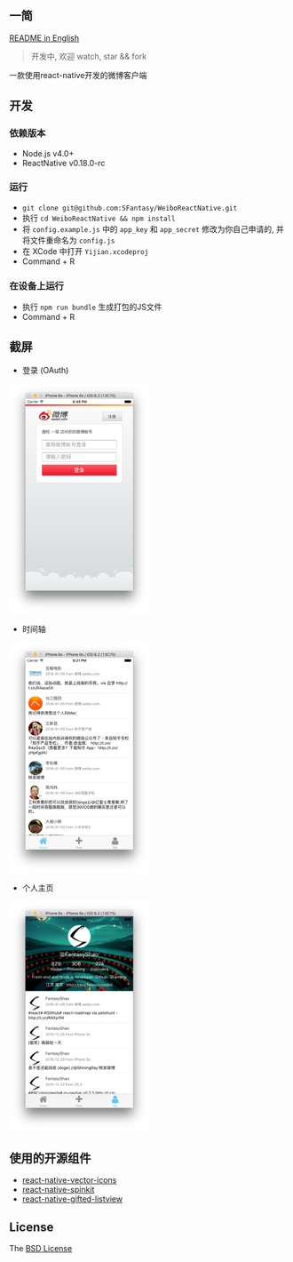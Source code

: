 一简
---

[README in English](README_en.md)

> 开发中, 欢迎 watch, star && fork

一款使用react-native开发的微博客户端

## 开发

### 依赖版本

- Node.js v4.0+
- ReactNative v0.18.0-rc

### 运行

- `git clone git@github.com:SFantasy/WeiboReactNative.git`
- 执行 `cd WeiboReactNative && npm install`
- 将 `config.example.js` 中的 `app_key` 和 `app_secret` 修改为你自己申请的, 并将文件重命名为 `config.js`
- 在 XCode 中打开 `Yijian.xcodeproj`
- Command + R

### 在设备上运行

- 执行 `npm run bundle` 生成打包的JS文件
- Command + R

## 截屏

- 登录 (OAuth)

<img src="./screenshot/OAuth.png" width="50%" />

- 时间轴

<img src="./screenshot/timeline.png" width="50%" />

- 个人主页

<img src="./screenshot/account.png" width="50%" />

## 使用的开源组件

- [react-native-vector-icons](https://github.com/oblador/react-native-vector-icons)
- [react-native-spinkit](https://github.com/maxs15/react-native-spinkit)
- [react-native-gifted-listview](https://github.com/FaridSafi/react-native-gifted-listview)

## License

The [BSD License](LICENSE)
